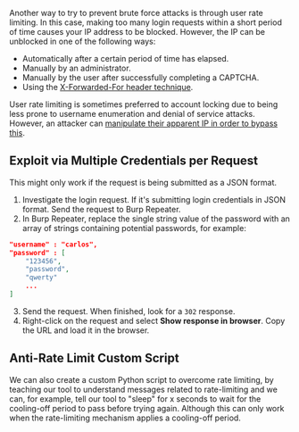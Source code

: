 Another way to try to prevent brute force attacks is through user rate limiting. In this case, making too many login requests within a short period of time causes your IP address to be blocked. However, the IP can be unblocked in one of the following ways:
- Automatically after a certain period of time has elapsed.
- Manually by an administrator.
- Manually by the user after successfully completing a CAPTCHA.
- Using the [X-Forwarded-For header technique](obsidian://open?vault=security-notes&file=Offensive%20Security%2FWeb%20Application%20Security%2FServer-side%20Vulnerabilities%2FAuthentication%2FPassword-based%20Authentication%2FFlawed%20Brute%20Force%20Protection%2FIP%20Blocking).

User rate limiting is sometimes preferred to account locking due to being less prone to username enumeration and denial of service attacks. However, an attacker can [manipulate their apparent IP in order to bypass this](obsidian://open?vault=security-notes&file=Offensive%20Security%2FWeb%20Application%20Security%2FServer-side%20Vulnerabilities%2FAuthentication%2FPassword-based%20Authentication%2FFlawed%20Brute%20Force%20Protection%2FIP%20Blocking).
## Exploit via Multiple Credentials per Request
This might only work if the request is being submitted as a JSON format.
1. Investigate the login request. If it's submitting login credentials in JSON format. Send the request to Burp Repeater.
2. In Burp Repeater, replace the single string value of the password with an array of strings containing potential passwords, for example:
```json
"username" : "carlos",
"password" : [
	"123456",
	"password",
	"qwerty"
	...
]
```
3. Send the request. When finished, look for a `302` response.
4. Right-click on the request and select **Show response in browser**. Copy the URL and load it in the browser.
## Anti-Rate Limit Custom Script
We can also create a custom Python script to overcome rate limiting, by teaching our tool to understand messages related to rate-limiting and we can, for example, tell our tool to "sleep" for x seconds to wait for the cooling-off period to pass before trying again. Although this can only work when the rate-limiting mechanism applies a cooling-off period.